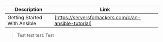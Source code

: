 | Description  | Link |
| ----- | ----- |
| Getting Started With Ansible | [https://serversforhackers.com/c/an-ansible-tutorial] |

>Test test test.
>Test
